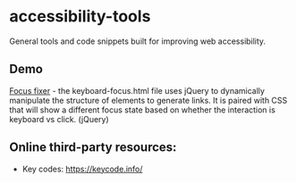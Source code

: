 # accessibility-tools

General tools and code snippets built for improving web accessibility.

## Demo

[Focus fixer](https://nateking.ca/remote/keyboard-focus.html) - the keyboard-focus.html file uses jQuery to dynamically manipulate the structure of elements to generate links. It is paired with CSS that will show a different focus state based on whether the interaction is keyboard vs click. (jQuery)

## Online third-party resources:
* Key codes: https://keycode.info/